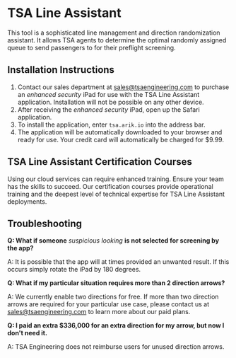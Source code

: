 # TSA Line Assistant
This tool is a sophisticated line management and direction randomization assistant. It allows TSA agents to determine the optimal randomly assigned queue to send passengers to for their preflight screening.

## Installation Instructions

1. Contact our sales department at sales@tsaengineering.com to purchase an ​*enhanced security*​ iPad for use with the TSA Line Assistant application. Installation will not be possible on any other device.
2. After receiving the ​*enhanced security*​ iPad, open up the Safari application.
3. To install the application, enter `tsa.arik.io` into the address bar. 
4. The application will be automatically downloaded to your browser and ready for use. Your credit card will automatically be charged for $9.99.

## TSA Line Assistant Certification Courses

Using our cloud services can require enhanced training. Ensure your team has the skills to succeed. Our certification courses provide operational training and the deepest level of technical expertise for TSA Line Assistant deployments.

## Troubleshooting

**Q: What if someone** *suspicious looking* **is not selected for screening by the app?**

A: It is possible that the app will at times provided an unwanted result. If this occurs simply rotate the iPad by 180 degrees.

**Q: What if my particular situation requires more than 2 direction arrows?**

A: We currently enable two directions for free. If more than two direction arrows are required for your particular use case, please contact us at sales@tsaengineering.com to learn more about our paid plans.

**Q: I paid an extra $336,000 for an extra direction for my arrow, but now I don't need it.**

A: TSA Engineering does not reimburse users for unused direction arrows.
